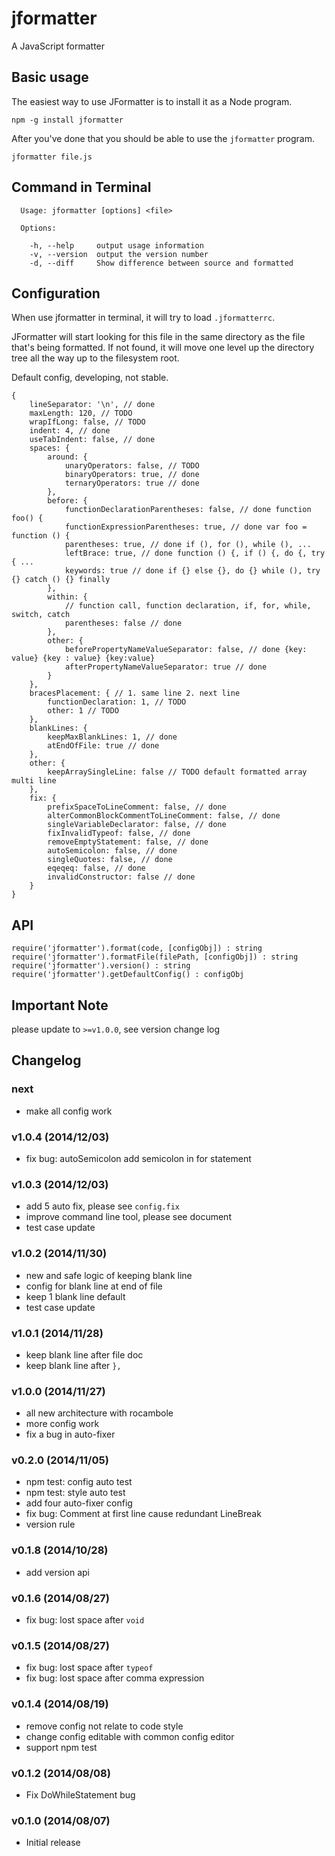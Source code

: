 # jformatter

A JavaScript formatter

## Basic usage

The easiest way to use JFormatter is to install it as a Node program.

    npm -g install jformatter

After you've done that you should be able to use the `jformatter` program.

    jformatter file.js

## Command in Terminal

```
  Usage: jformatter [options] <file>

  Options:

    -h, --help     output usage information
    -v, --version  output the version number
    -d, --diff     Show difference between source and formatted
```

## Configuration

When use jformatter in terminal, it will try to load `.jformatterrc`.

JFormatter will start looking for this file in the same directory as the file that's being formatted. If not found, it will move one level up the directory tree all the way up to the filesystem root.

Default config, developing, not stable.

    {
        lineSeparator: '\n', // done
        maxLength: 120, // TODO
        wrapIfLong: false, // TODO
        indent: 4, // done
        useTabIndent: false, // done
        spaces: {
            around: {
                unaryOperators: false, // TODO
                binaryOperators: true, // done
                ternaryOperators: true // done
            },
            before: {
                functionDeclarationParentheses: false, // done function foo() {
                functionExpressionParentheses: true, // done var foo = function () {
                parentheses: true, // done if (), for (), while (), ...
                leftBrace: true, // done function () {, if () {, do {, try { ...
                keywords: true // done if {} else {}, do {} while (), try {} catch () {} finally
            },
            within: {
                // function call, function declaration, if, for, while, switch, catch
                parentheses: false // done
            },
            other: {
                beforePropertyNameValueSeparator: false, // done {key: value} {key : value} {key:value}
                afterPropertyNameValueSeparator: true // done
            }
        },
        bracesPlacement: { // 1. same line 2. next line
            functionDeclaration: 1, // TODO
            other: 1 // TODO
        },
        blankLines: {
            keepMaxBlankLines: 1, // done
            atEndOfFile: true // done
        },
        other: {
            keepArraySingleLine: false // TODO default formatted array multi line
        },
        fix: {
            prefixSpaceToLineComment: false, // done
            alterCommonBlockCommentToLineComment: false, // done
            singleVariableDeclarator: false, // done
            fixInvalidTypeof: false, // done
            removeEmptyStatement: false, // done
            autoSemicolon: false, // done
            singleQuotes: false, // done
            eqeqeq: false, // done
            invalidConstructor: false // done
        }
    }

## API

    require('jformatter').format(code, [configObj]) : string
    require('jformatter').formatFile(filePath, [configObj]) : string
    require('jformatter').version() : string
    require('jformatter').getDefaultConfig() : configObj


## Important Note

please update to `>=v1.0.0`, see version change log

## Changelog

### next

* make all config work

### v1.0.4 (2014/12/03)

* fix bug: autoSemicolon add semicolon in for statement

### v1.0.3 (2014/12/03)

* add 5 auto fix, please see `config.fix`
* improve command line tool, please see document
* test case update

### v1.0.2 (2014/11/30)

* new and safe logic of keeping blank line
* config for blank line at end of file
* keep 1 blank line default
* test case update

### v1.0.1 (2014/11/28)

* keep blank line after file doc
* keep blank line after `},`

### v1.0.0 (2014/11/27)

* all new architecture with rocambole
* more config work
* fix a bug in auto-fixer

### v0.2.0 (2014/11/05)

* npm test: config auto test
* npm test: style auto test
* add four auto-fixer config
* fix bug: Comment at first line cause redundant LineBreak
* version rule

### v0.1.8 (2014/10/28)

* add version api

### v0.1.6 (2014/08/27)

* fix bug: lost space after `void`

### v0.1.5 (2014/08/27)

* fix bug: lost space after `typeof`
* fix bug: lost space after comma expression

### v0.1.4 (2014/08/19)

* remove config not relate to code style
* change config editable with common config editor
* support npm test

### v0.1.2 (2014/08/08)

* Fix DoWhileStatement bug

### v0.1.0 (2014/08/07)

* Initial release